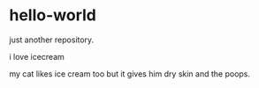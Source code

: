 # hello-world
just another repository. 

i
love
icecream

my cat likes ice cream too but it gives him dry skin and the poops. 

